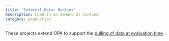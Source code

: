 ```yaml
---
title: 'External Data: Runtime'
description: Load in on demand at runtime
category: production
---
```


These projects extend OPA to support the
[pulling of data at evaluation time](../../external-data/#option-5-pull-data-during-evaluation).
